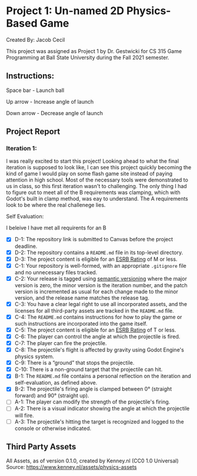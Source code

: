 # Project 1: Un-named 2D Physics-Based Game
Created By: Jacob Cecil

This project was assigned as Project 1 by Dr. Gestwicki for CS 315 Game Programming at Ball State University during the Fall 2021 semester. 

## Instructions:
Space bar - Launch ball

Up arrow - Increase angle of launch

Down arrow - Decrease angle of launch

## Project Report
### Iteration 1: 
I was really excited to start this project! Looking ahead to what the final iteration is supposed to look like, I can see this project quickly becoming the kind of game I would play on some flash game site instead of paying attention in high school. Most of the necessary tools were demonstrated to us in class, so this first iteration wasn't to challenging. The only thing I had to figure out to meet all of the B requirements was clamping, which with Godot's built in clamp method, was eay to understand. The A requirements look to be where the real challenege lies. 

Self Evaluation: 

I beleive I have met all requirents for an B
- [x] D-1: The repository link is submitted to Canvas before the project deadline.
- [x] D-2: The repository contains a <code>README.md</code> file in its top-level directory.
- [x] D-3: The project content is eligible for an <a href="https://www.esrb.org/ratings-guide/">ESRB Rating</a> of M or less.
- [x] C-1: Your repository is well-formed, with an appropriate <code>.gitignore</code> file and no unnecessary files tracked.
- [x] C-2: Your release is tagged using <a href="https://semver.org/">semantic versioning</a> where the major version is zero, the minor version is the iteration number, and the patch version is incremented as usual for each change made to the minor version, and the release name matches the release tag.
- [x] C-3: You have a clear legal right to use all incorporated assets, and the licenses for all third-party assets are tracked in the <code>README.md</code> file.
- [x] C-4: The <code>README.md</code> contains instructions for how to play the game or such instructions are incorporated into the game itself.
- [x] C-5: The project content is eligible for an <a href="https://www.esrb.org/ratings-guide/">ESRB Rating</a> of T or less.
- [x] C-6: The player can control the angle at which the projectile is fired.
- [x] C-7: The player can fire the projectile.
- [x] C-8: The projectile's flight is affected by gravity using Godot Engine's physics system.
- [x] C-9: There is a &ldquo;ground&rdquo; that stops the projectile.
- [x] C-10: There is a non-ground target that the projectile can hit.
- [x] B-1: The <code>README.md</code> file contains a personal reflection on the iteration and self-evaluation, as defined above.
- [x] B-2: The projectile's firing angle is clamped between 0&deg; (straight forward) and 90&deg; (straight up).
- [ ] A-1: The player can modify the strength of the projectile's firing.
- [ ] A-2: There is a visual indicator showing the angle at which the projectile will fire.
- [ ] A-3: The projectile's hitting the target is recognized and logged to the console or otherwise indicated.
## Third Party Assets 
All Assets, as of version 0.1.0, created by Kenney.nl (CC0 1.0 Universal) Source: https://www.kenney.nl/assets/physics-assets